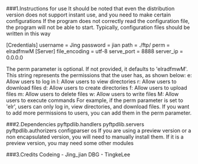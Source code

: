 ###1.Instructions for use
It should be noted that even the distribution version does not support instant use, and you need to make certain configurations
If the program does not correctly read the configuration file, the program will not be able to start.
Typically, configuration files should be written in this way

[Credentials]
username = Jing
password = jian
path = ./ftp/
perm = elradfmwM
[Server]
file_encoding = utf-8
serve_port = 8888
server_ip = 0.0.0.0

The perm parameter is optional. If not provided, it defaults to 'elradfmwM'. This string represents the permissions that the user has, as shown below:
e: Allow users to log in
l: Allow users to view directories
r: Allow users to download files
d: Allow users to create directories
f: Allow users to upload files
m: Allow users to delete files
w: Allow users to write files
M: Allow users to execute commands
For example, if the perm parameter is set to 'elr', users can only log in, view directories, and download files. If you want to add more permissions to users, you can add them in the perm parameter.

###2.Dependencies
pyftpdlib.handlers
pyftpdlib.servers
pyftpdlib.authorizers
configparser
os
If you are using a preview version or a non encapsulated version, you will need to manually install them. If it is a preview version, you may need some other modules

###3.Credits
Codeing - Jing_jian
DBG - TingkeLee

